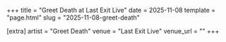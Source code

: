 +++
title = "Greet Death at Last Exit Live"
date = 2025-11-08
template = "page.html"
slug = "2025-11-08-greet-death"

[extra]
artist = "Greet Death"
venue = "Last Exit Live"
venue_url = ""
+++
